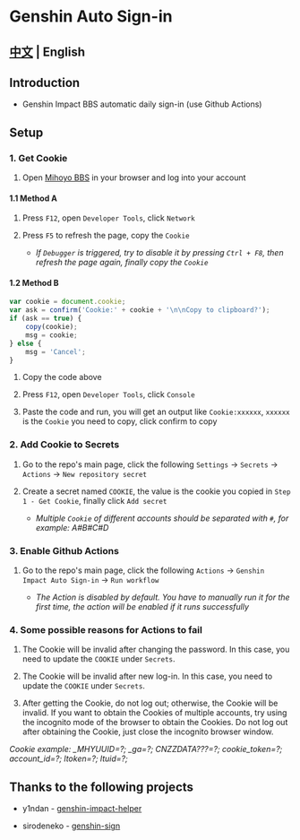 # Genshin Auto Sign-in

## [中文](README.md) | English

## Introduction

- Genshin Impact BBS automatic daily sign-in (use Github Actions)

## Setup

### 1. Get Cookie

1. Open [Mihoyo BBS](https://bbs.mihoyo.com/ys/) in your browser and log into your account

#### 1.1 Method A

1. Press `F12`, open `Developer Tools`, click `Network`

2. Press `F5` to refresh the page, copy the `Cookie`

    - *If `Debugger` is triggered, try to disable it by pressing `Ctrl + F8`, then refresh the page again, finally copy the `Cookie`*

#### 1.2 Method B

```javascript
var cookie = document.cookie;
var ask = confirm('Cookie:' + cookie + '\n\nCopy to clipboard?');
if (ask == true) {
    copy(cookie);
    msg = cookie;
} else {
    msg = 'Cancel';
}
```

1. Copy the code above

2. Press `F12`, open `Developer Tools`, click `Console`

3. Paste the code and run, you will get an output like `Cookie:xxxxxx`, `xxxxxx` is the `Cookie` you need to copy, click confirm to copy

### 2. Add Cookie to Secrets

1. Go to the repo's main page, click the following `Settings` -> `Secrets` -> `Actions` -> `New repository secret`

2. Create a secret named `COOKIE`, the value is the cookie you copied in `Step 1 - Get Cookie`, finally click `Add secret`

    - *Multiple `Cookie` of different accounts should be separated with `#`, for example: A#B#C#D*
    
### 3. Enable Github Actions

1. Go to the repo's main page, click the following `Actions` -> `Genshin Impact Auto Sign-in` -> `Run workflow`

    - *The Action is disabled by default. You have to manually run it for the first time, the action will be enabled if it runs successfully*

### 4. Some possible reasons for Actions to fail

1. The Cookie will be invalid after changing the password. In this case, you need to update the `COOKIE` under `Secrets`.

2. The Cookie will be invalid after new log-in. In this case, you need to update the `COOKIE` under `Secrets`.

3. After getting the Cookie, do not log out; otherwise, the Cookie will be invalid. If you want to obtain the Cookies of multiple accounts, try using the incognito mode of the browser to obtain the Cookies. Do not log out after obtaining the Cookie, just close the incognito browser window.

*Cookie example: _MHYUUID=?; _ga=?; CNZZDATA???=?; cookie_token=?; account_id=?; ltoken=?; ltuid=?;*

## Thanks to the following projects

- y1ndan - [genshin-impact-helper](https://github.com/y1ndan/genshin-impact-helper)

- sirodeneko - [genshin-sign](https://github.com/sirodeneko/genshin-sign)
